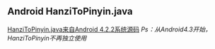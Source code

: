 ## Android HanziToPinyin.java


[HanziToPinyin.java来自Android 4.2.2系统源码](http://www.grepcode.com/file/repository.grepcode.com/java/ext/com.google.android/android-apps/4.2.2_r1/com/android/providers/contacts/HanziToPinyin.java#HanziToPinyin)
*Ps：从Android4.3开始，HanziToPinyin不再独立使用*